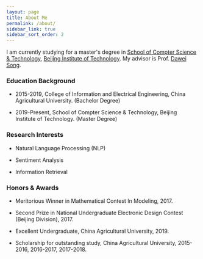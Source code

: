 ```yaml
---
layout: page
title: About Me
permalink: /about/
sidebar_link: true
sidebar_sort_order: 2
---
```


I am currently studying for a master's degree in <a href="http://www.cs.bit.edu.cn">School of Compter Science & Technology</a>, <a href="http://www.bit.edu.cn">Beijing Institute of Technology</a>. My advisor is Prof. <a href="http://cs.bit.edu.cn/szdw/jsml/fjs/sdw_20190429011417159728/index.htm">Dawei Song</a>. 

### Education Background

* 2015-2019, College of Information and Electrical Engineering, China Agricultural University. (Bachelor Degree)

* 2019-Present, School of Compter Science & Technology, Beijing Institute of Technology. (Master Degree)

### Research Interests

* Natural Language Processing (NLP)

* Sentiment Analysis

* Information Retrieval

### Honors & Awards

* Meritorious Winner in Mathematical Contest In Modeling, 2017.

* Second Prize in National Undergraduate Electronic Design Contest (Beijing Division), 2017.

* Excellent Undergraduate, China Agricultural University, 2019.

* Scholarship for outstanding study, China Agricultural University, 2015-2016, 2016-2017, 2017-2018.
